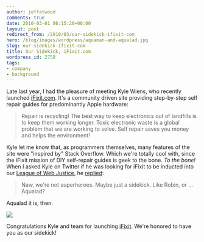 ```yaml
---
author: jeffatwood
comments: true
date: 2010-03-01 06:15:20+00:00
layout: post
redirect_from: /2010/03/our-sidekick-ifixit-com
hero: /blog/images/wordpress/aquaman-and-aqualad.jpg
slug: our-sidekick-ifixit-com
title: Our Sidekick, iFixit.com
wordpress_id: 2758
tags:
- company
- background
---
```



Late last year, I had the pleasure of meeting Kyle Wiens, who recently launched [iFixit.com](http://iFixit.com). It's a community driven site providing step-by-step self repair guides for predominantly Apple hardware:





<blockquote>
Repair is recycling! The best way to keep electronics out of landfills is to keep them working longer. Toxic electronic waste is a global problem that we are working to solve. Self repair saves you money and helps the environment!
</blockquote>





Kyle let me know that, as programmers themselves, many features of the site were "inspired by" Stack Overflow. Which we're totally cool with, since the iFixit mission of DIY self-repair guides is geek to the bone. _To the bone!_ When I asked Kyle on Twitter if he was looking for iFixit to be inducted into our [League of Web Justice](http://blog.stackoverflow.com/2009/07/why-cant-you-have-just-one-site/), he [replied](http://twitter.com/kwiens/status/6437390641):





<blockquote>
Naw, we're not superheroes. Maybe just a sidekick. Like Robin, or ... Aqualad?
</blockquote>





Aqualad it is, then.



![](/blog/images/wordpress/aquaman-and-aqualad.jpg)



Congratulations Kyle and team for launching [iFixit](http://iFixit.com). We're honored to have you as our sidekick!

